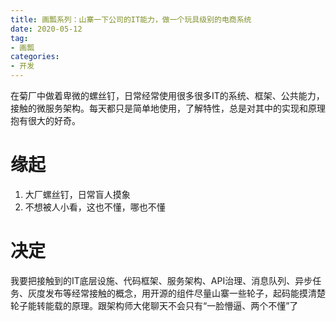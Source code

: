 ```yaml
---
title: 画瓢系列：山寨一下公司的IT能力，做一个玩具级别的电商系统
date: 2020-05-12
tag: 
- 画瓢
categories:
- 开发
---
```

在菊厂中做着卑微的螺丝钉，日常经常使用很多很多IT的系统、框架、公共能力，接触的微服务架构。每天都只是简单地使用，了解特性，总是对其中的实现和原理抱有很大的好奇。
<!--more-->

# 缘起
1. 大厂螺丝钉，日常盲人摸象
2. 不想被人小看，这也不懂，哪也不懂

# 决定
我要把接触到的IT底层设施、代码框架、服务架构、API治理、消息队列、异步任务、灰度发布等经常接触的概念，用开源的组件尽量山寨一些轮子，起码能摸清楚轮子能转能载的原理。跟架构师大佬聊天不会只有“一脸懵逼、两个不懂”了

